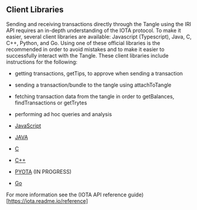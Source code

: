 ## Client Libraries

Sending and receiving transactions directly through the Tangle using the IRI API requires an in-depth understanding of the IOTA protocol.  To make it easier, several client libraries are available:  Javascript (Typescript), Java, C, C++, Python, and Go.  Using one of these official libraries is the recommended in order to avoid mistakes and to make it easier to successfully interact with the Tangle.
These client libraries include instructions for the following:

-  getting transactions, getTips, to approve when sending a transaction
-  sending a transaction/bundle to the tangle using attachToTangle
-  fetching transaction data from the tangle in order to getBalances, findTransactions or getTrytes
-  performing ad hoc queries and analysis

- [JavaScript](https://github.com/iotaledger/iota.lib.js)
- [JAVA](https://github.com/iotaledger/iota.lib.java)
- [C](https://github.com/iotaledger/entangled)
- [C++](https://github.com/thibault-martinez/iota.lib.cpp)
- [PYOTA](pyota/README.md) (IN PROGRESS)
- [Go](https://github.com/iotaledger/giota)

For more information see the (IOTA API reference guide)[https://iota.readme.io/reference]
